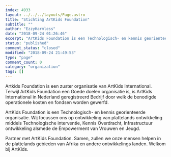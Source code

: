```yaml
---
index: 4933
layout: ../../../layouts/Page.astro
title: "Stichting ArtKids Foundation"
subtitle: ""
author: "EzzyHarmless"
date: "2018-09-24 01:26:46"
excerpt: "ArtKids Foundation is een Technologisch- en kennis georienteerde organisatie. Wij focussen ons op ontwikkeling van plattelands ontwikkeling middels Technologische interventie, Kennis Overdracht, Infrastructuur ontwikkeling alsmede de Empowerment van Vrouwen en Jeugd."
status: "published"
comment_status: "closed"
modified: "2018-09-24 21:49:53"
type: "page"
comment_count: 0
category: "organization"
tags: []
---
```


Artkids Foundation is een zuster organisatie van ArtKids International. Terwijl ArtKids Foundation een Goede doelen organisatie is, is ArtKids International in Nederland geregistreerd Bedrijf door welk de benodigde operationele kosten en fondsen worden gewerfd.

ArtKids Foundation is een Technologisch- en kennis georienteerde organisatie. Wij focussen ons op ontwikkeling van plattelands ontwikkeling middels Technologische interventie, Kennis Overdracht, Infrastructuur ontwikkeling alsmede de Empowerment van Vrouwen en Jeugd.

Partner met ArtKids Foundation. Samen, zullen we onze mensen helpen in de plattelands gebieden van Afrika en andere ontwikkelings landen. Welkom bij ArtKids.